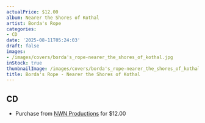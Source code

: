 ```yaml
---
actualPrice: $12.00
album: Nearer the Shores of Kothal
artist: Borda's Rope
categories:
- CD
date: '2025-08-11T05:24:03'
draft: false
images:
- /images/covers/borda's_rope-nearer_the_shores_of_kothal.jpg
inStock: true
thumbnailImage: /images/covers/borda's_rope-nearer_the_shores_of_kothal-thumb.jpg
title: Borda's Rope - Nearer the Shores of Kothal
---
```


## CD
* Purchase from [NWN Productions](http://shop.nwnprod.com/index.php?route=product/product&path=93&product_id=20777&sort=pd.name&order=ASC) for $12.00
